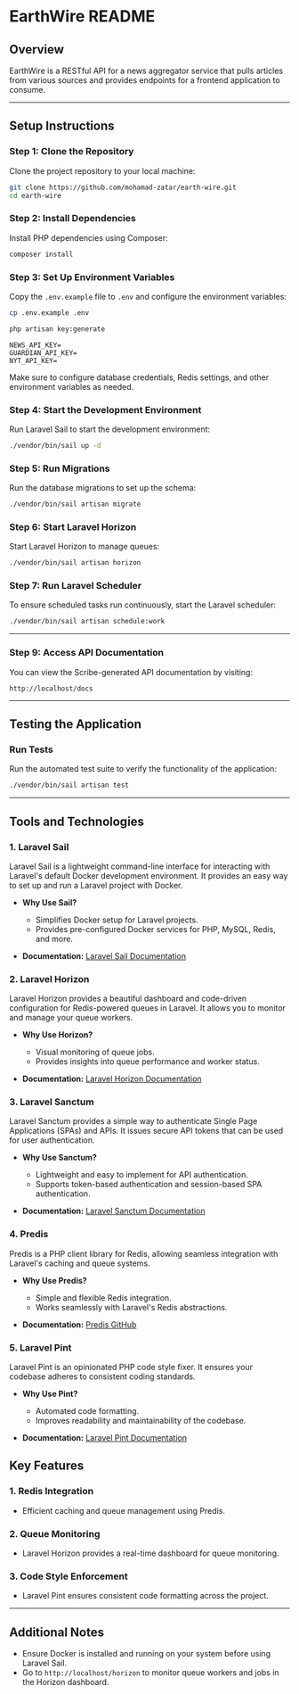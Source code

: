 # EarthWire README

## **Overview**
EarthWire is a RESTful API for a news aggregator service that pulls articles from various
sources and provides endpoints for a frontend application to consume.

---

## **Setup Instructions**

### **Step 1: Clone the Repository**
Clone the project repository to your local machine:
```bash
git clone https://github.com/mohamad-zatar/earth-wire.git
cd earth-wire
```

### **Step 2: Install Dependencies**
Install PHP dependencies using Composer:
```bash
composer install
```

### **Step 3: Set Up Environment Variables**
Copy the `.env.example` file to `.env` and configure the environment variables:
```bash
cp .env.example .env
```
```bash
php artisan key:generate
```
```env
NEWS_API_KEY=
GUARDIAN_API_KEY=
NYT_API_KEY=
```
Make sure to configure database credentials, Redis settings, and other environment variables as needed.

### **Step 4: Start the Development Environment**
Run Laravel Sail to start the development environment:
```bash
./vendor/bin/sail up -d
```

### **Step 5: Run Migrations**
Run the database migrations to set up the schema:
```bash
./vendor/bin/sail artisan migrate
```
### **Step 6: Start Laravel Horizon**
Start Laravel Horizon to manage queues:
```bash
./vendor/bin/sail artisan horizon
```

### **Step 7: Run Laravel Scheduler**
To ensure scheduled tasks run continuously, start the Laravel scheduler:
```bash
./vendor/bin/sail artisan schedule:work
```
---

### **Step 9: Access API Documentation**
You can view the Scribe-generated API documentation by visiting:
```
http://localhost/docs
```
---

## **Testing the Application**

### **Run Tests**
Run the automated test suite to verify the functionality of the application:
```bash
./vendor/bin/sail artisan test
```

---


## **Tools and Technologies**

### **1. Laravel Sail**
Laravel Sail is a lightweight command-line interface for interacting with Laravel's default Docker development environment. It provides an easy way to set up and run a Laravel project with Docker.

- **Why Use Sail?**
    - Simplifies Docker setup for Laravel projects.
    - Provides pre-configured Docker services for PHP, MySQL, Redis, and more.

- **Documentation:** [Laravel Sail Documentation](https://laravel.com/docs/sail)

### **2. Laravel Horizon**
Laravel Horizon provides a beautiful dashboard and code-driven configuration for Redis-powered queues in Laravel. It allows you to monitor and manage your queue workers.

- **Why Use Horizon?**
    - Visual monitoring of queue jobs.
    - Provides insights into queue performance and worker status.

- **Documentation:** [Laravel Horizon Documentation](https://laravel.com/docs/horizon)

### **3. Laravel Sanctum**
Laravel Sanctum provides a simple way to authenticate Single Page Applications (SPAs) and APIs. It issues secure API tokens that can be used for user authentication.

- **Why Use Sanctum?**
    - Lightweight and easy to implement for API authentication.
    - Supports token-based authentication and session-based SPA authentication.

- **Documentation:** [Laravel Sanctum Documentation](https://laravel.com/docs/sanctum)

### **4. Predis**
Predis is a PHP client library for Redis, allowing seamless integration with Laravel's caching and queue systems.

- **Why Use Predis?**
    - Simple and flexible Redis integration.
    - Works seamlessly with Laravel's Redis abstractions.

- **Documentation:** [Predis GitHub](https://github.com/predis/predis)

### **5. Laravel Pint**
Laravel Pint is an opinionated PHP code style fixer. It ensures your codebase adheres to consistent coding standards.

- **Why Use Pint?**
    - Automated code formatting.
    - Improves readability and maintainability of the codebase.

- **Documentation:** [Laravel Pint Documentation](https://laravel.com/docs/pint)


## **Key Features**

### **1. Redis Integration**
- Efficient caching and queue management using Predis.

### **2. Queue Monitoring**
- Laravel Horizon provides a real-time dashboard for queue monitoring.

### **3. Code Style Enforcement**
- Laravel Pint ensures consistent code formatting across the project.

---

## **Additional Notes**
- Ensure Docker is installed and running on your system before using Laravel Sail.
- Go to `http://localhost/horizon` to monitor queue workers and jobs in the Horizon dashboard.

